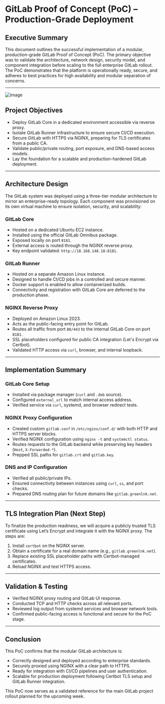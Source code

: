 # GitLab Proof of Concept (PoC) – Production-Grade Deployment

## Executive Summary

This document outlines the successful implementation of a modular, production-grade GitLab Proof of Concept (PoC). The primary objective was to validate the architecture, network design, security model, and component integration before scaling to the full enterprise GitLab rollout. The PoC demonstrates that the platform is operationally ready, secure, and adheres to best practices for high availability and modular separation of concerns.

---
![image](https://github.com/user-attachments/assets/a5555183-d267-44f9-b3ce-d8a0fb640231)





## Project Objectives

- Deploy GitLab Core in a dedicated environment accessible via reverse proxy.
- Isolate GitLab Runner infrastructure to ensure secure CI/CD execution.
- Secure GitLab with HTTPS via NGINX, preparing for TLS certificates from a public CA.
- Validate public/private routing, port exposure, and DNS-based access models.
- Lay the foundation for a scalable and production-hardened GitLab deployment.

---

## Architecture Design

The GitLab system was deployed using a three-tier modular architecture to mirror an enterprise-ready topology. Each component was provisioned on its own virtual machine to ensure isolation, security, and scalability:

### GitLab Core

- Hosted on a dedicated Ubuntu EC2 instance.
- Installed using the official GitLab Omnibus package.
- Exposed locally on port `8181`.
- External access is routed through the NGINX reverse proxy.
- Key endpoint validated: `http://18.168.148.18:8181`.

### GitLab Runner

- Hosted on a separate Amazon Linux instance.
- Designed to handle CI/CD jobs in a controlled and secure manner.
- Docker support is enabled to allow containerized builds.
- Connectivity and registration with GitLab Core are deferred to the production phase.

### NGINX Reverse Proxy

- Deployed on Amazon Linux 2023.
- Acts as the public-facing entry point for GitLab.
- Routes all traffic from port `80/443` to the internal GitLab Core on port `8181`.
- SSL placeholders configured for public CA integration (Let's Encrypt via Certbot).
- Validated HTTP access via `curl`, browser, and internal loopback.

---

## Implementation Summary

### GitLab Core Setup

- Installed via package manager (`curl` and `.deb` source).
- Configured `external_url` to match internal access address.
- Verified service via `curl`, systemd, and browser redirect tests.

### NGINX Proxy Configuration

- Created custom `gitlab.conf` in `/etc/nginx/conf.d/` with both HTTP and HTTPS server blocks.
- Verified NGINX configuration using `nginx -t` and `systemctl status`.
- Routes requests to the GitLab backend while preserving key headers (`Host`, `X-Forwarded-*`).
- Prepped SSL paths for `gitlab.crt` and `gitlab.key`.

### DNS and IP Configuration

- Verified all public/private IPs.
- Ensured connectivity between instances using `curl`, `ss`, and port checks.
- Prepared DNS routing plan for future domains like `gitlab.greenlnk.net`.

---

## TLS Integration Plan (Next Step)

To finalize the production readiness, we will acquire a publicly trusted TLS certificate using Let’s Encrypt and integrate it with the NGINX proxy. The steps are:

1. Install `certbot` on the NGINX server.
2. Obtain a certificate for a real domain name (e.g., `gitlab.greenlnk.net`).
3. Replace existing SSL placeholder paths with Certbot-managed certificates.
4. Reload NGINX and test HTTPS access.

---

## Validation & Testing

- Verified NGINX proxy routing and GitLab UI response.
- Conducted TCP and HTTP checks across all relevant ports.
- Reviewed log output from systemd services and browser network tools.
- Confirmed public-facing access is functional and secure for the PoC stage.

---

## Conclusion

This PoC confirms that the modular GitLab architecture is:

- Correctly designed and deployed according to enterprise standards.
- Securely proxied using NGINX with a clear path to HTTPS.
- Ready for integration with CI/CD pipelines and user authentication.
- Scalable for production deployment following Certbot TLS setup and GitLab Runner integration.

This PoC now serves as a validated reference for the main GitLab project rollout planned for the upcoming week.

